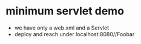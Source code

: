 # minimum servlet demo
* we have only a web.xml and a Servlet
* deploy and reach under localhost:8080/<webarchive-name>/Foobar